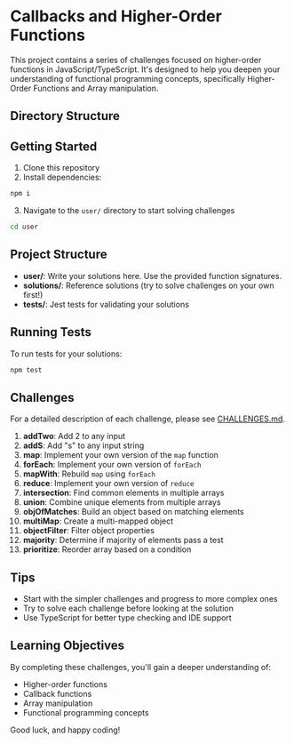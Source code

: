 # Callbacks and Higher-Order Functions

This project contains a series of challenges focused on higher-order functions in JavaScript/TypeScript. It's designed to help you deepen your understanding of functional programming concepts, specifically Higher-Order Functions and Array manipulation.

## Directory Structure

## Getting Started

1. Clone this repository
2. Install dependencies:

```bash
npm i
```

3. Navigate to the `user/` directory to start solving challenges

```bash
cd user
```

## Project Structure

- **user/**: Write your solutions here. Use the provided function signatures.
- **solutions/**: Reference solutions (try to solve challenges on your own first!)
- **tests/**: Jest tests for validating your solutions

## Running Tests

To run tests for your solutions:

```bash
npm test
```

## Challenges

For a detailed description of each challenge, please see [CHALLENGES.md](./CHALLENGES.md).

1. **addTwo**: Add 2 to any input
2. **addS**: Add "s" to any input string
3. **map**: Implement your own version of the `map` function
4. **forEach**: Implement your own version of `forEach`
5. **mapWith**: Rebuild `map` using `forEach`
6. **reduce**: Implement your own version of `reduce`
7. **intersection**: Find common elements in multiple arrays
8. **union**: Combine unique elements from multiple arrays
9. **objOfMatches**: Build an object based on matching elements
10. **multiMap**: Create a multi-mapped object
11. **objectFilter**: Filter object properties
12. **majority**: Determine if majority of elements pass a test
13. **prioritize**: Reorder array based on a condition

## Tips

- Start with the simpler challenges and progress to more complex ones
- Try to solve each challenge before looking at the solution
- Use TypeScript for better type checking and IDE support

## Learning Objectives

By completing these challenges, you'll gain a deeper understanding of:

- Higher-order functions
- Callback functions
- Array manipulation
- Functional programming concepts

Good luck, and happy coding!
